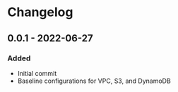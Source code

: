 # Changelog

## 0.0.1 - 2022-06-27

### Added
- Initial commit
- Baseline configurations for VPC, S3, and DynamoDB
